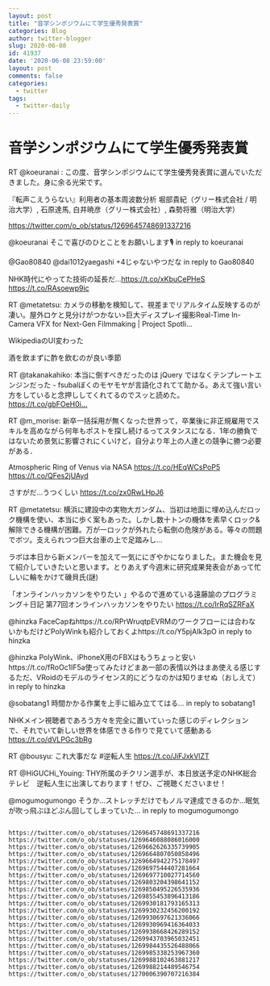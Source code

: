 ```yaml
---
layout: post
title: "音学シンポジウムにて学生優秀発表賞"
categories: Blog
author: twitter-blogger
slug: 2020-06-08
id: 41937
date: '2020-06-08 23:59:00'
layout: post
comments: false
categories:
  - twitter
tags:
  - twitter-daily
---
```

# 音学シンポジウムにて学生優秀発表賞
RT 
@koeuranai
: この度、音学シンポジウムにて学生優秀発表賞に選んでいただきました。身に余る光栄です。

『転声こえうらない』利用者の基本周波数分析
堀部貴紀（グリー株式会社 / 明治大学）, 石原達馬, 白井暁彦（グリー株式会社）, 森勢将雅（明治大学）

https://twitter.com/o_ob/status/1269645748691337216

@koeuranai そこで喜びのひとことをお願いします🎙 in reply to koeuranai


@Gao80840 @dai1012yaegashi +4じゃないやつだな in reply to Gao80840


NHK時代にやってた技術の延長だ…https://t.co/xKbuCePHeS https://t.co/RAsoewp9ic


RT @metatetsu: カメラの移動を検知して、視差までリアルタイム反映するのが凄い。屋外ロケと見分けがつかない>巨大ディスプレイ撮影Real-Time In-Camera VFX for Next-Gen Filmmaking | Project Spotli…


WikipediaのUI変わった


酒を飲まずに酢を飲むのが良い季節


RT @takanakahiko: 本当に倒すべきだったのは jQuery ではなくテンプレートエンジンだった - fsubalぼくのモヤモヤが言語化されてて助かる。あえて強い言い方をしていると念押ししてくれてるのでスッと読めた。 https://t.co/gbFOeH0i…


RT @m_morise: 新卒一括採用が無くなった世界って，卒業後に非正規雇用でスキルを高めながら何年もポストを探し続けるってスタンスになる．1年の勝負ではないため景気に影響されにくいけど，自分より年上の人達との競争に勝つ必要がある．


Atmospheric Ring of Venus via NASA https://t.co/HEqWCsPoP5 https://t.co/QFes2jUAyd


さすがだ…うつくしい https://t.co/zx0RwLHpJ6


RT @metatetsu: 横浜に建設中の実物大ガンダム、当初は地面に埋め込んだロック機構を使い、本当に歩く案もあった。しかし数十トンの機体を素早くロック&解除できる機構が困難。万が一ロックが外れたら転倒の危険がある。等々の問題でボツ。支えられつつ巨大台車の上で足踏みし…


ラボは本日から新メンバーを加えて一気ににぎやかになりました。また機会を見て紹介していきたいと思います。とりあえず今週末に研究成果発表会があって忙しいに輪をかけて磯貝氏(謎)


「オンラインハッカソンをやりたい 」やるので進めている遠藤諭のプログラミング＋日記 第77回オンラインハッカソンをやりたい https://t.co/IrRqSZRFaX


@hinzka FaceCapねhttps://t.co/RPrWruqtpEVRMのワークフローには合わないかもだけどPolyWinkも紹介しておくよhttps://t.co/Y5pjAIk3pO in reply to hinzka


@hinzka PolyWink、iPhoneX用のFBXはもうちょっと安いhttps://t.co/fRoOc1IF5a使ってみたけどまあ一部の表情以外はまあ使える感じするただ、VRoidのモデルのライセンス的にどうなのかは知りませぬ（おしえて） in reply to hinzka


@sobatang1 時間かかる作業を上手に組み立ててはる… in reply to sobatang1


NHKメイン視聴者であろう方々を完全に置いていった感じのディレクションで、それでいて新しい世界を体感できる作りで見ていて感動ある https://t.co/dVLPGc3bRg


RT @bousyu: これ大事だな #逆転人生 https://t.co/JiFJxkVlZT


RT @HiGUCHi_Youing: THY所属のチクリン選手が、本日放送予定のNHK総合テレビ　逆転人生に出演しております！ぜひ、ご視聴くださいませ！


@mogumogumongo そうか…ストレッチだけでもノルマ達成できるのか…眠気が吹っ飛ぶほどぶん回してしまっていた… in reply to mogumogumongo




<code>
https://twitter.com/o_ob/statuses/1269645748691337216
https://twitter.com/o_ob/statuses/1269646088086016000
https://twitter.com/o_ob/statuses/1269662626335739905
https://twitter.com/o_ob/statuses/1269664807050858496
https://twitter.com/o_ob/statuses/1269664942275178497
https://twitter.com/o_ob/statuses/1269697544407281664
https://twitter.com/o_ob/statuses/1269697710027714560
https://twitter.com/o_ob/statuses/1269803204398641152
https://twitter.com/o_ob/statuses/1269850495226535936
https://twitter.com/o_ob/statuses/1269855453896413186
https://twitter.com/o_ob/statuses/1269930181793165313
https://twitter.com/o_ob/statuses/1269930232456200192
https://twitter.com/o_ob/statuses/1269930697621336066
https://twitter.com/o_ob/statuses/1269930969416364033
https://twitter.com/o_ob/statuses/1269938668426289152
https://twitter.com/o_ob/statuses/1269943703965032451
https://twitter.com/o_ob/statuses/1269984435526488066
https://twitter.com/o_ob/statuses/1269985338253967360
https://twitter.com/o_ob/statuses/1269988102463881217
https://twitter.com/o_ob/statuses/1269988214489546754
https://twitter.com/o_ob/statuses/1270006390707216384
</code>
